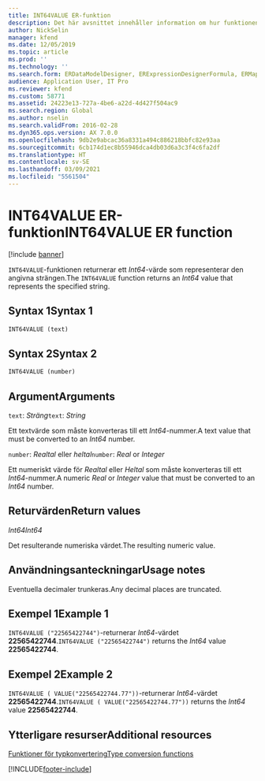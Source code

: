 ```yaml
---
title: INT64VALUE ER-funktion
description: Det här avsnittet innehåller information om hur funktionen INT64VALUE elektronisk rapportering (ER) används.
author: NickSelin
manager: kfend
ms.date: 12/05/2019
ms.topic: article
ms.prod: ''
ms.technology: ''
ms.search.form: ERDataModelDesigner, ERExpressionDesignerFormula, ERMappedFormatDesigner, ERModelMappingDesigner
audience: Application User, IT Pro
ms.reviewer: kfend
ms.custom: 58771
ms.assetid: 24223e13-727a-4be6-a22d-4d427f504ac9
ms.search.region: Global
ms.author: nselin
ms.search.validFrom: 2016-02-28
ms.dyn365.ops.version: AX 7.0.0
ms.openlocfilehash: 9db2e9abcac36a8331a494c886218bbfc82e93aa
ms.sourcegitcommit: 6cb174d1ec8b55946dca4db03d6a3c3f4c6fa2df
ms.translationtype: HT
ms.contentlocale: sv-SE
ms.lasthandoff: 03/09/2021
ms.locfileid: "5561504"
---
```

# <a name="int64value-er-function"></a><span data-ttu-id="e1c7f-103">INT64VALUE ER-funktion</span><span class="sxs-lookup"><span data-stu-id="e1c7f-103">INT64VALUE ER function</span></span>

[!include [banner](../includes/banner.md)]

<span data-ttu-id="e1c7f-104">`INT64VALUE`-funktionen returnerar ett *Int64*-värde som representerar den angivna strängen.</span><span class="sxs-lookup"><span data-stu-id="e1c7f-104">The `INT64VALUE` function returns an *Int64* value that represents the specified string.</span></span>

## <a name="syntax-1"></a><span data-ttu-id="e1c7f-105">Syntax 1</span><span class="sxs-lookup"><span data-stu-id="e1c7f-105">Syntax 1</span></span>

```vb
INT64VALUE (text)
```

## <a name="syntax-2"></a><span data-ttu-id="e1c7f-106">Syntax 2</span><span class="sxs-lookup"><span data-stu-id="e1c7f-106">Syntax 2</span></span>

```vb
INT64VALUE (number)
```

## <a name="arguments"></a><span data-ttu-id="e1c7f-107">Argument</span><span class="sxs-lookup"><span data-stu-id="e1c7f-107">Arguments</span></span>

<span data-ttu-id="e1c7f-108">`text`: *Sträng*</span><span class="sxs-lookup"><span data-stu-id="e1c7f-108">`text`: *String*</span></span>

<span data-ttu-id="e1c7f-109">Ett textvärde som måste konverteras till ett *Int64*-nummer.</span><span class="sxs-lookup"><span data-stu-id="e1c7f-109">A text value that must be converted to an *Int64* number.</span></span>

<span data-ttu-id="e1c7f-110">`number`: *Realtal* eller *heltal*</span><span class="sxs-lookup"><span data-stu-id="e1c7f-110">`number`: *Real* or *Integer*</span></span>

<span data-ttu-id="e1c7f-111">Ett numeriskt värde för *Realtal* eller *Heltal* som måste konverteras till ett *Int64*-nummer.</span><span class="sxs-lookup"><span data-stu-id="e1c7f-111">A numeric *Real* or *Integer* value that must be converted to an *Int64* number.</span></span>

## <a name="return-values"></a><span data-ttu-id="e1c7f-112">Returvärden</span><span class="sxs-lookup"><span data-stu-id="e1c7f-112">Return values</span></span>

<span data-ttu-id="e1c7f-113">*Int64*</span><span class="sxs-lookup"><span data-stu-id="e1c7f-113">*Int64*</span></span>

<span data-ttu-id="e1c7f-114">Det resulterande numeriska värdet.</span><span class="sxs-lookup"><span data-stu-id="e1c7f-114">The resulting numeric value.</span></span>

## <a name="usage-notes"></a><span data-ttu-id="e1c7f-115">Användningsanteckningar</span><span class="sxs-lookup"><span data-stu-id="e1c7f-115">Usage notes</span></span>

<span data-ttu-id="e1c7f-116">Eventuella decimaler trunkeras.</span><span class="sxs-lookup"><span data-stu-id="e1c7f-116">Any decimal places are truncated.</span></span>

## <a name="example-1"></a><span data-ttu-id="e1c7f-117">Exempel 1</span><span class="sxs-lookup"><span data-stu-id="e1c7f-117">Example 1</span></span>

<span data-ttu-id="e1c7f-118">`INT64VALUE ("22565422744")`-returnerar *Int64*-värdet **22565422744**.</span><span class="sxs-lookup"><span data-stu-id="e1c7f-118">`INT64VALUE ("22565422744")` returns the *Int64* value **22565422744**.</span></span>

## <a name="example-2"></a><span data-ttu-id="e1c7f-119">Exempel 2</span><span class="sxs-lookup"><span data-stu-id="e1c7f-119">Example 2</span></span>

<span data-ttu-id="e1c7f-120">`INT64VALUE ( VALUE("22565422744.77"))`-returnerar *Int64*-värdet **22565422744**.</span><span class="sxs-lookup"><span data-stu-id="e1c7f-120">`INT64VALUE ( VALUE("22565422744.77"))` returns the *Int64* value **22565422744**.</span></span>

## <a name="additional-resources"></a><span data-ttu-id="e1c7f-121">Ytterligare resurser</span><span class="sxs-lookup"><span data-stu-id="e1c7f-121">Additional resources</span></span>

[<span data-ttu-id="e1c7f-122">Funktioner för typkonvertering</span><span class="sxs-lookup"><span data-stu-id="e1c7f-122">Type conversion functions</span></span>](er-functions-category-type-conversion.md)


[!INCLUDE[footer-include](../../../includes/footer-banner.md)]